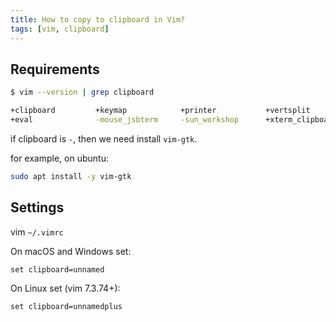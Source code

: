 ```yaml
---
title: How to copy to clipboard in Vim?
tags: [vim, clipboard]
---
```


## Requirements

```bash
$ vim --version | grep clipboard

+clipboard         +keymap            +printer           +vertsplit
+eval              -mouse_jsbterm     -sun_workshop      +xterm_clipboard
```

if clipboard is `-`, then we need install `vim-gtk`.

for example, on ubuntu:

```bash
sudo apt install -y vim-gtk
```

## Settings

vim `~/.vimrc`

On macOS and Windows set:

```vimrc
set clipboard=unnamed
```

On Linux set (vim 7.3.74+):

```vimrc
set clipboard=unnamedplus
```
